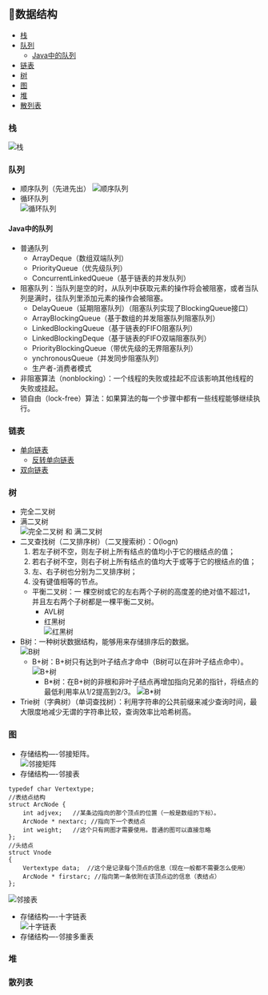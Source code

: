 ﻿## 📐数据结构 
 
 
  * [栈](#%E6%A0%88)
  * [队列](#%E9%98%9F%E5%88%97)
    * [Java中的队列](#java%E4%B8%AD%E7%9A%84%E9%98%9F%E5%88%97)
  * [链表](#%E9%93%BE%E8%A1%A8)
  * [树](#%E6%A0%91)
  * [图](#%E5%9B%BE)
  * [堆](#%E5%A0%86)
  * [散列表](#%E6%95%A3%E5%88%97%E8%A1%A8)
 
 
### 栈
![栈](http://i2.51cto.com/images/blog/201801/21/796da6488c298dcd907ee5e204d1215b.png?x-oss-process=image/watermark,size_16,text_QDUxQ1RP5Y2a5a6i,color_FFFFFF,t_100,g_se,x_10,y_10,shadow_90,type_ZmFuZ3poZW5naGVpdGk=)
 
### 队列
+ 顺序队列（先进先出） 
![顺序队列](https://sfault-image.b0.upaiyun.com/124/395/1243953170-57245f3329084_articlex)
+ 循环队列   
![循环队列](https://gss1.bdstatic.com/-vo3dSag_xI4khGkpoWK1HF6hhy/baike/c0%3Dbaike80%2C5%2C5%2C80%2C26/sign=2d7e279f259759ee5e5d6899d3922873/5d6034a85edf8db1ee973ff60a23dd54574e74e2.jpg)

#### Java中的队列
+ 普通队列
  + ArrayDeque（数组双端队列） 
  + PriorityQueue（优先级队列） 
  + ConcurrentLinkedQueue（基于链表的并发队列） 
+ 阻塞队列：当队列是空的时，从队列中获取元素的操作将会被阻塞，或者当队列是满时，往队列里添加元素的操作会被阻塞。
  + DelayQueue（延期阻塞队列）（阻塞队列实现了BlockingQueue接口） 
  + ArrayBlockingQueue（基于数组的并发阻塞队列阻塞队列） 
  + LinkedBlockingQueue（基于链表的FIFO阻塞队列） 
  + LinkedBlockingDeque（基于链表的FIFO双端阻塞队列） 
  + PriorityBlockingQueue（带优先级的无界阻塞队列） 
  + ynchronousQueue（并发同步阻塞队列）
  + 生产者-消费者模式
+ 非阻塞算法（nonblocking）：一个线程的失败或挂起不应该影响其他线程的失败或挂起。
+ 锁自由（lock-free）算法：如果算法的每一个步骤中都有一些线程能够继续执行。
 
### 链表
+ [单向链表](/Interview-.NET/Entity/Node.cs#L6)
  + [反转单向链表](/Interview-.NET/Subject/数据结构/LinkReverse.cs)
+ [双向链表](/Interview-.NET/Entity/Node.cs#L19)

### 树
+ 完全二叉树
+ 满二叉树  
![完全二叉树 和 满二叉树](http://jbcdn2.b0.upaiyun.com/2017/07/a5952ec741b60202c7b377bfb8e8f368.png)
+ 二叉查找树（二叉排序树）（二叉搜索树）：O(logn)
  1) 若左子树不空，则左子树上所有结点的值均小于它的根结点的值；
  2) 若右子树不空，则右子树上所有结点的值均大于或等于它的根结点的值；
  3) 左、右子树也分别为二叉排序树；
  4) 没有键值相等的节点。
  + 平衡二叉树：一 棵空树或它的左右两个子树的高度差的绝对值不超过1，并且左右两个子树都是一棵平衡二叉树。
    + AVL树
    + 红黑树  
    ![红黑树](http://jbcdn2.b0.upaiyun.com/2017/07/9fd5e683147961431e0ecfcffbe5805b.png)  
+ B树：一种树状数据结构，能够用来存储排序后的数据。  
![B树](http://jbcdn2.b0.upaiyun.com/2017/07/0178191b698ab75a98fa1d0bb03cc51f.jpg)
  + B+树：B+树只有达到叶子结点才命中（B树可以在非叶子结点命中）。  
  ![B+树](http://jbcdn2.b0.upaiyun.com/2017/07/0972ef809f286cc29cd2d94687b2ef2d.jpg)
    + B\*树：在B+树的非根和非叶子结点再增加指向兄弟的指针，将结点的最低利用率从1/2提高到2/3。
    ![B\*树](http://jbcdn2.b0.upaiyun.com/2017/07/eb5835f421e029240105ccb8e80279ee.jpg)
+ Trie树（字典树）（单词查找树）：利用字符串的公共前缀来减少查询时间，最大限度地减少无谓的字符串比较，查询效率比哈希树高。

### 图
+ 存储结构—-邻接矩阵。   
![邻接矩阵](https://gss1.bdstatic.com/-vo3dSag_xI4khGkpoWK1HF6hhy/baike/c0%3Dbaike80%2C5%2C5%2C80%2C26/sign=77989746352ac65c73086e219a9bd974/b812c8fcc3cec3fdb11cec53d688d43f879427f1.jpg)
+ 存储结构—-邻接表  
```
typedef char Vertextype;
//表结点结构
struct ArcNode {
    int adjvex;   //某条边指向的那个顶点的位置（一般是数组的下标）。
    ArcNode * nextarc; //指向下一个表结点
    int weight;   //这个只有网图才需要使用。普通的图可以直接忽略
};
//头结点
struct Vnode
{
    Vertextype data;  //这个是记录每个顶点的信息（现在一般都不需要怎么使用）
    ArcNode * firstarc; //指向第一条依附在该顶点边的信息（表结点）
};
```
![邻接表](https://gss3.bdstatic.com/7Po3dSag_xI4khGkpoWK1HF6hhy/baike/c0%3Dbaike80%2C5%2C5%2C80%2C26/sign=f912d7d98d94a4c21e2eef796f9d70b0/4e4a20a4462309f7bfc89bc4780e0cf3d6cad644.jpg)
+ 存储结构—-十字链表   
![十字链表](https://images2015.cnblogs.com/blog/705949/201605/705949-20160505160739841-1219722707.png)
+ 存储结构—-邻接多重表  

### 堆

### 散列表










